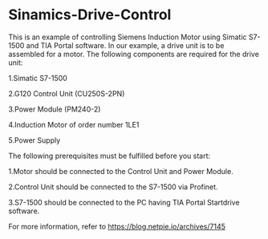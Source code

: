 # Sinamics-Drive-Control

This is an example of controlling Siemens Induction Motor using Simatic S7-1500 and TIA Portal software. In our example, a drive unit is to be assembled for a motor. The following components are required for the drive unit:

   1.Simatic S7-1500

   2.G120 Control Unit (CU250S-2PN)

   3.Power Module (PM240-2)

   4.Induction Motor of order number 1LE1

   5.Power Supply

The following prerequisites must be fulfilled before you start:

   1.Motor should be connected to the Control Unit and Power Module.

   2.Control Unit should be connected to the S7-1500 via Profinet.

   3.S7-1500 should be connected to the PC having TIA Portal Startdrive software.


For more information, refer to https://blog.netpie.io/archives/7145

